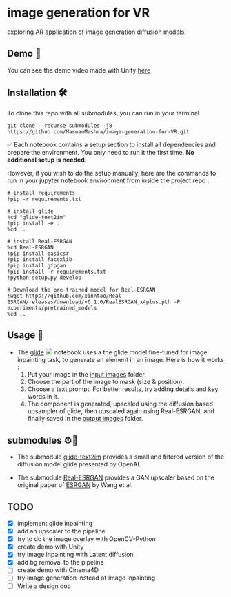# image generation for VR
exploring AR application of image generation diffusion models.

## Demo 👀
You can see the demo video made with Unity [here](https://drive.google.com/file/d/1XtvwgSRuWUR3Yji7uTcrG0LwWJJmIULr/view?usp=sharing)

## Installation 🛠️

To clone this repo with all submodules, you can run in your terminal
```
git clone --recurse-submodules -j8 https://github.com/MarwanMashra/image-generation-for-VR.git 
```

✅ Each notebook contains a setup section to install all dependencies and prepare the environment. You only need to run it the first time. <b>No additional setup is needed</b>.

However, if you wish to do the setup manually, here are the commands to run in your jupyter notebook environment from inside the project repo :

```
# install requirements
!pip -r requirements.txt

# install glide
%cd "glide-text2im"
!pip install -e .
%cd ..

# install Real-ESRGAN
%cd Real-ESRGAN
!pip install basicsr
!pip install facexlib
!pip install gfpgan
!pip install -r requirements.txt
!python setup.py develop

# Download the pre-trained model for Real-ESRGAN
!wget https://github.com/xinntao/Real-ESRGAN/releases/download/v0.1.0/RealESRGAN_x4plus.pth -P experiments/pretrained_models
%cd ..
```

## Usage 📝

* The [glide](glide.ipynb) [![][colab]][colab-glide] notebook uses a the glide model fine-tuned for image inpainting task, to generate an element in an image. Here is how it works :
    1) Put your image in the [input images](input_images) folder.
    2) Choose the part of the image to mask (size & position).
    3) Choose a text prompt. For better results, try adding details and key words in it.
    4) The component is generated, upscaled using the diffusion based upsampler of glide, then upscaled again using Real-ESRGAN, and finally saved in the [output images](output_images) folder.

[colab]: <https://colab.research.google.com/assets/colab-badge.svg>
[colab-glide]: <https://colab.research.google.com/drive/1s04jxQSbBUMDjdNh8K367be3oRi_Hjjz?usp=sharing>


## submodules ⚙️🔧

* The submodule [glide-text2im](glide-text2im) provides a small and filtered version of the diffusion model glide presented by OpenAI.

* The submodule [Real-ESRGAN](Real-ESRGAN) provides a GAN upscaler based on the original paper of [ESRGAN](https://arxiv.org/pdf/1809.00219.pdf) by Wang et al.


## TODO
- [x] implement glide inpainting
- [x] add an upscaler to the pipeline
- [x] try to do the image overlay with OpenCV-Python
- [x] create demo with Unity
- [x] try image inpainting with Latent diffusion
- [x] add bg removal to the pipeline
- [ ] create demo with Cinema4D
- [ ] try image generation instead of image inpainting 
- [ ] Write a design doc
